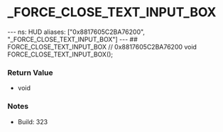 # _FORCE_CLOSE_TEXT_INPUT_BOX

--- ns: HUD aliases: ["0x8817605C2BA76200", "_FORCE_CLOSE_TEXT_INPUT_BOX"] --- ## FORCE_CLOSE_TEXT_INPUT_BOX  // 0x8817605C2BA76200 void FORCE_CLOSE_TEXT_INPUT_BOX();

### Return Value
* void

### Notes
* Build: 323

